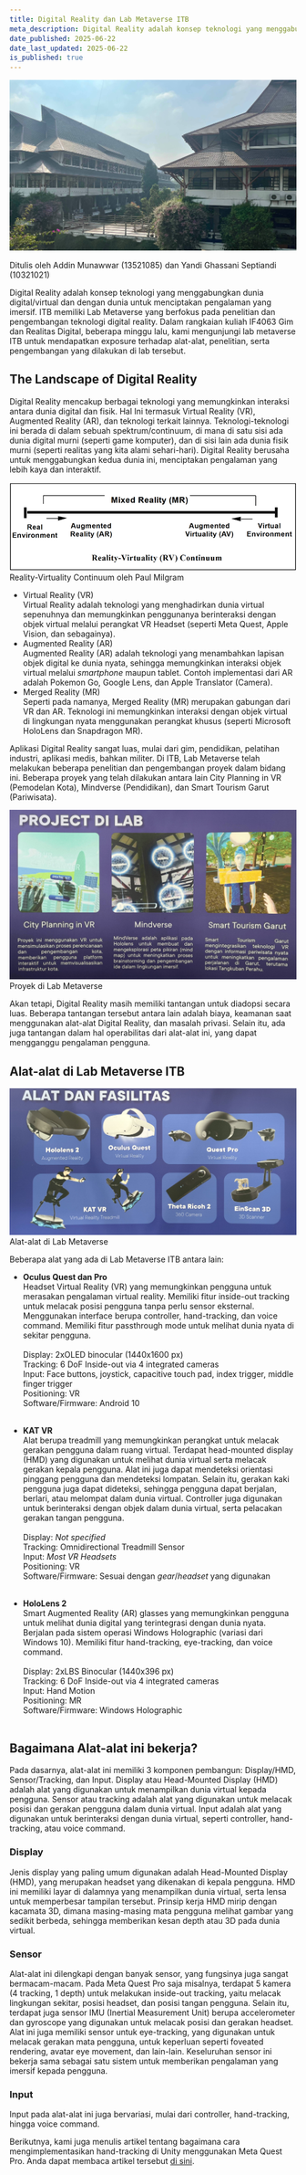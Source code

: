 ```yaml
---
title: Digital Reality dan Lab Metaverse ITB
meta_description: Digital Reality adalah konsep teknologi yang menggabungkan dunia digital/virtual dan dengan dunia untuk menciptakan pengalaman yang imersif. ITB memiliki Lab Metaverse yang berfokus pada penelitian dan pengembangan teknologi digital reality.
date_published: 2025-06-22
date_last_updated: 2025-06-22
is_published: true
---
```


![View dari Lab Metaverse ITB](../../assets/web-content/metaverse-tour/Metaverse_ITB.jpg)
<p class="text-gray-400">Ditulis oleh Addin Munawwar (13521085) dan Yandi Ghassani Septiandi (10321021)<p>

Digital Reality adalah konsep teknologi yang menggabungkan dunia digital/virtual dan dengan dunia untuk menciptakan pengalaman yang imersif. ITB memiliki Lab Metaverse yang berfokus pada penelitian dan pengembangan teknologi digital reality. Dalam rangkaian kuliah IF4063 Gim dan Realitas Digital, beberapa minggu lalu, kami mengunjungi lab metaverse ITB untuk mendapatkan exposure terhadap alat-alat, penelitian, serta pengembangan yang dilakukan di lab tersebut.

## The Landscape of Digital Reality
Digital Reality mencakup berbagai teknologi yang memungkinkan interaksi antara dunia digital dan fisik. Hal Ini termasuk Virtual Reality (VR), Augmented Reality (AR), dan teknologi terkait lainnya. Teknologi-teknologi ini berada di dalam sebuah spektrum/continuum, di mana di satu sisi ada dunia digital murni (seperti game komputer), dan di sisi lain ada dunia fisik murni (seperti realitas yang kita alami sehari-hari). Digital Reality berusaha untuk menggabungkan kedua dunia ini, menciptakan pengalaman yang lebih kaya dan interaktif.

![Reality-Virtuality Continuum by Paul Milgram](../../assets/web-content/metaverse-tour/continuum.png)
<span class="text-sm sm:text-base italic">Reality-Virtuality Continuum oleh Paul Milgram</span>

- Virtual Reality (VR)<br>
Virtual Reality adalah teknologi yang menghadirkan dunia virtual sepenuhnya dan memungkinkan penggunanya berinteraksi dengan objek virtual melalui perangkat VR Headset (seperti Meta Quest, Apple Vision, dan sebagainya).
- Augmented Reality (AR)<br>
Augmented Reality (AR) adalah teknologi yang menambahkan lapisan objek digital ke dunia nyata, sehingga memungkinkan interaksi objek virtual melalui *smartphone* maupun tablet. Contoh implementasi dari AR adalah Pokemon Go, Google Lens, dan Apple Translator (Camera).
- Merged Reality (MR)<br>
Seperti pada namanya, Merged Reality (MR) merupakan gabungan dari VR dan AR. Teknologi ini memungkinkan interaksi dengan objek virtual di lingkungan nyata menggunakan perangkat khusus (seperti Microsoft HoloLens dan Snapdragon MR).

Aplikasi Digital Reality sangat luas, mulai dari gim, pendidikan, pelatihan industri, aplikasi medis, bahkan militer. Di ITB, Lab Metaverse telah melakukan beberapa penelitian dan pengembangan proyek dalam bidang ini. Beberapa proyek yang telah dilakukan antara lain City Planning in VR (Pemodelan Kota), Mindverse (Pendidikan), dan Smart Tourism Garut (Pariwisata).

![Proyek di Lab Metaverse](../../assets/web-content/metaverse-tour/Metaverse_Proyek.jpg)
<span class="text-sm sm:text-base italic">Proyek di Lab Metaverse</span>

Akan tetapi, Digital Reality masih memiliki tantangan untuk diadopsi secara luas. Beberapa tantangan tersebut antara lain adalah biaya, keamanan saat menggunakan alat-alat Digital Reality, dan masalah privasi. Selain itu, ada juga tantangan dalam hal operabilitas dari alat-alat ini, yang dapat mengganggu pengalaman pengguna.

## Alat-alat di Lab Metaverse ITB
![Alat-alat di Lab Metaverse](../../assets/web-content/metaverse-tour/Metaverse_Alat.jpg)
<span class="text-sm sm:text-base italic">Alat-alat di Lab Metaverse</span>


Beberapa alat yang ada di Lab Metaverse ITB antara lain:
- **Oculus Quest dan Pro**<br>
Headset Virtual Reality (VR) yang memungkinkan pengguna untuk merasakan pengalaman virtual reality. Memiliki fitur inside-out tracking untuk melacak posisi pengguna tanpa perlu sensor eksternal. Menggunakan interface berupa controller, hand-tracking, dan voice command. Memiliki fitur passthrough mode untuk melihat dunia nyata di sekitar pengguna.<br><br>
Display: 2xOLED binocular (1440x1600 px)<br>
Tracking: 6 DoF Inside-out via 4 integrated cameras <br>
Input: Face buttons, joystick, capacitive touch pad, index trigger, middle finger trigger <br>
Positioning: VR <br>
Software/Firmware: Android 10 <br><br>

- **KAT VR**<br>
Alat berupa treadmill yang memungkinkan perangkat untuk melacak gerakan pengguna dalam ruang virtual. Terdapat head-mounted display (HMD) yang digunakan untuk melihat dunia virtual serta melacak gerakan kepala pengguna. Alat ini juga dapat mendeteksi orientasi pinggang pengguna dan mendeteksi lompatan. Selain itu, gerakan kaki pengguna juga dapat dideteksi, sehingga pengguna dapat berjalan, berlari, atau melompat dalam dunia virtual. Controller juga digunakan untuk berinteraksi dengan objek dalam dunia virtual, serta pelacakan gerakan tangan pengguna.<br><br>
Display: *Not specified* <br>
Tracking: Omnidirectional Treadmill Sensor <br>
Input: *Most VR Headsets* <br>
Positioning: VR <br>
Software/Firmware: Sesuai dengan *gear*/*headset* yang digunakan <br><br>

- **HoloLens 2**<br>
Smart Augmented Reality (AR) glasses yang memungkinkan pengguna untuk melihat dunia digital yang terintegrasi dengan dunia nyata. Berjalan pada sistem operasi Windows Holographic (variasi dari Windows 10). Memiliki fitur hand-tracking, eye-tracking, dan voice command.<br><br>
Display: 2xLBS Binocular (1440x396 px) <br>
Tracking: 6 DoF Inside-out via 4 integrated cameras <br>
Input: Hand Motion <br>
Positioning: MR <br>
Software/Firmware: Windows Holographic <br><br>

## Bagaimana Alat-alat ini bekerja?
Pada dasarnya, alat-alat ini memiliki 3 komponen pembangun: Display/HMD, Sensor/Tracking, dan Input. Display atau Head-Mounted Display (HMD) adalah alat yang digunakan untuk menampilkan dunia virtual kepada pengguna. Sensor atau tracking adalah alat yang digunakan untuk melacak posisi dan gerakan pengguna dalam dunia virtual. Input adalah alat yang digunakan untuk berinteraksi dengan dunia virtual, seperti controller, hand-tracking, atau voice command.

### Display
Jenis display yang paling umum digunakan adalah Head-Mounted Display (HMD), yang merupakan headset yang dikenakan di kepala pengguna. HMD ini memiliki layar di dalamnya yang menampilkan dunia virtual, serta lensa untuk memperbesar tampilan tersebut. Prinsip kerja HMD mirip dengan kacamata 3D, dimana masing-masing mata pengguna melihat gambar yang sedikit berbeda, sehingga memberikan kesan depth atau 3D pada dunia virtual.

### Sensor
Alat-alat ini dilengkapi dengan banyak sensor, yang fungsinya juga sangat bermacam-macam. Pada Meta Quest Pro saja misalnya, terdapat 5 kamera (4 tracking, 1 depth) untuk melakukan inside-out tracking, yaitu melacak lingkungan sekitar, posisi headset, dan posisi tangan pengguna. Selain itu, terdapat juga sensor IMU (Inertial Measurement Unit) berupa accelerometer dan gyroscope yang digunakan untuk melacak posisi dan gerakan headset. Alat ini juga memiliki sensor untuk eye-tracking, yang digunakan untuk melacak gerakan mata pengguna, untuk keperluan seperti foveated rendering, avatar eye movement, dan lain-lain. Keseluruhan sensor ini bekerja sama sebagai satu sistem untuk memberikan pengalaman yang imersif kepada pengguna.

### Input
Input pada alat-alat ini juga bervariasi, mulai dari controller, hand-tracking, hingga voice command.
<br>

Berikutnya, kami juga menulis artikel tentang bagaimana cara mengimplementasikan hand-tracking di Unity menggunakan Meta Quest Pro. Anda dapat membaca artikel tersebut [di sini](https://www.cadevue.com/article/unity-tutorial-vr-hand-tracking).